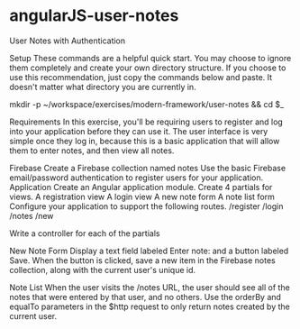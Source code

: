 # angularJS-user-notes

User Notes with Authentication

Setup
These commands are a helpful quick start. You may choose to ignore them completely and create your own directory structure. If you choose to use this recommendation, just copy the commands below and paste. It doesn't matter what directory you are currently in.

mkdir -p ~/workspace/exercises/modern-framework/user-notes && cd $_

Requirements
In this exercise, you'll be requiring users to register and log into your application before they can use it. The user interface is very simple once they log in, because this is a basic application that will allow them to enter notes, and then view all notes.

Firebase
Create a Firebase collection named notes
Use the basic Firebase email/password authentication to register users for your application.
Application
Create an Angular application module.
Create 4 partials for views.
A registration view
A login view
A new note form
A note list form
Configure your application to support the following routes.
/register
/login
/notes
/new

Write a controller for each of the partials

New Note Form
Display a text field labeled Enter note: and a button labeled Save. When the button is clicked, save a new item in the Firebase notes collection, along with the current user's unique id.

Note List
When the user visits the /notes URL, the user should see all of the notes that were entered by that user, and no others. Use the orderBy and equalTo parameters in the $http request to only return notes created by the current user.
